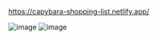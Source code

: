 https://capybara-shopping-list.netlify.app/

![image](https://github.com/phoebesu1025/Capybara-Shopping-List/assets/111402381/615c5ebe-9e5a-490d-9849-0873062cc945)
![image](https://github.com/phoebesu1025/Capybara-Shopping-List/assets/111402381/4381e3e7-980b-462e-b3ad-9d00811bd2f0)
